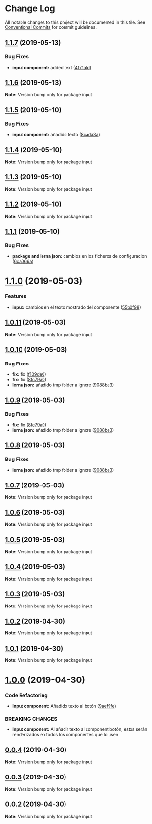 # Change Log

All notable changes to this project will be documented in this file.
See [Conventional Commits](https://conventionalcommits.org) for commit guidelines.

## [1.1.7](https://github.com/Coolpix/lerna-example/compare/input@1.1.6...input@1.1.7) (2019-05-13)


### Bug Fixes

* **input component:** added text ([4f71afd](https://github.com/Coolpix/lerna-example/commit/4f71afd))





## [1.1.6](https://github.com/Coolpix/lerna-example/compare/input@1.1.5...input@1.1.6) (2019-05-13)

**Note:** Version bump only for package input





## [1.1.5](https://github.com/Coolpix/lerna-example/compare/input@1.1.4...input@1.1.5) (2019-05-10)


### Bug Fixes

* **input component:** añadido texto ([8cada3a](https://github.com/Coolpix/lerna-example/commit/8cada3a))





## [1.1.4](https://github.com/Coolpix/lerna-example/compare/input@1.1.3...input@1.1.4) (2019-05-10)

**Note:** Version bump only for package input





## [1.1.3](https://github.com/Coolpix/lerna-example/compare/input@1.1.2...input@1.1.3) (2019-05-10)

**Note:** Version bump only for package input





## [1.1.2](https://github.com/Coolpix/lerna-example/compare/input@1.1.1...input@1.1.2) (2019-05-10)

**Note:** Version bump only for package input





## [1.1.1](https://github.com/Coolpix/lerna-example/compare/input@1.1.0...input@1.1.1) (2019-05-10)


### Bug Fixes

* **package and lerna json:** cambios en los ficheros de configuracion ([6ca066a](https://github.com/Coolpix/lerna-example/commit/6ca066a))





# [1.1.0](https://github.com/Coolpix/lerna-example/compare/input@1.0.11...input@1.1.0) (2019-05-03)


### Features

* **input:** cambios en el texto mostrado del componente ([55b0f98](https://github.com/Coolpix/lerna-example/commit/55b0f98))





## [1.0.11](https://github.com/Coolpix/lerna-example/compare/input@1.0.10...input@1.0.11) (2019-05-03)

**Note:** Version bump only for package input





## [1.0.10](https://github.com/Coolpix/lerna-example/compare/input@1.0.5...input@1.0.10) (2019-05-03)


### Bug Fixes

* **fix:** fix ([f109de0](https://github.com/Coolpix/lerna-example/commit/f109de0))
* **fix:** fix ([8fc79a0](https://github.com/Coolpix/lerna-example/commit/8fc79a0))
* **lerna json:** añadido tmp folder a ignore ([9088be3](https://github.com/Coolpix/lerna-example/commit/9088be3))





## [1.0.9](https://github.com/Coolpix/lerna-example/compare/input@1.0.5...input@1.0.9) (2019-05-03)


### Bug Fixes

* **fix:** fix ([8fc79a0](https://github.com/Coolpix/lerna-example/commit/8fc79a0))
* **lerna json:** añadido tmp folder a ignore ([9088be3](https://github.com/Coolpix/lerna-example/commit/9088be3))





## [1.0.8](https://github.com/Coolpix/lerna-example/compare/input@1.0.5...input@1.0.8) (2019-05-03)


### Bug Fixes

* **lerna json:** añadido tmp folder a ignore ([9088be3](https://github.com/Coolpix/lerna-example/commit/9088be3))





## [1.0.7](https://github.com/Coolpix/lerna-example/compare/input@1.0.5...input@1.0.7) (2019-05-03)

**Note:** Version bump only for package input





## [1.0.6](https://github.com/Coolpix/lerna-example/compare/input@1.0.5...input@1.0.6) (2019-05-03)

**Note:** Version bump only for package input





## [1.0.5](https://github.com/Coolpix/lerna-example/compare/input@1.0.0...input@1.0.5) (2019-05-03)

**Note:** Version bump only for package input





## [1.0.4](https://github.com/Coolpix/lerna-example/compare/input@1.0.0...input@1.0.4) (2019-05-03)

**Note:** Version bump only for package input





## [1.0.3](https://github.com/Coolpix/lerna-example/compare/input@1.0.0...input@1.0.3) (2019-05-03)

**Note:** Version bump only for package input





## [1.0.2](https://github.com/Coolpix/lerna-example/compare/input@1.0.0...input@1.0.2) (2019-04-30)

**Note:** Version bump only for package input





## [1.0.1](https://github.com/Coolpix/lerna-example/compare/input@1.0.0...input@1.0.1) (2019-04-30)

**Note:** Version bump only for package input





# [1.0.0](https://github.com/Coolpix/lerna-example/compare/input@0.0.4...input@1.0.0) (2019-04-30)


### Code Refactoring

* **Input component:** Añadido texto al botón ([9aef9fe](https://github.com/Coolpix/lerna-example/commit/9aef9fe))


### BREAKING CHANGES

* **Input component:** Al añadir texto al component botón, estos serán renderizados en todos los
componentes que lo usen





## [0.0.4](https://github.com/Coolpix/lerna-example/compare/input@0.0.3...input@0.0.4) (2019-04-30)

**Note:** Version bump only for package input





## [0.0.3](https://github.com/Coolpix/lerna-example/compare/input@0.0.2...input@0.0.3) (2019-04-30)

**Note:** Version bump only for package input





## 0.0.2 (2019-04-30)

**Note:** Version bump only for package input
